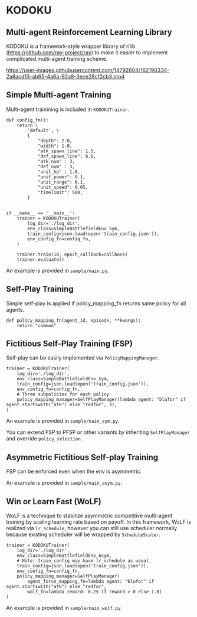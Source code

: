 # KODOKU
## Multi-agent Reinforcement Learning Library
KODOKU is a framework-style wrapper library of rllib (https://github.com/ray-project/ray) to make it easier to implement complicated multi-agent training scheme.

https://user-images.githubusercontent.com/14792604/162190334-2a8acd13-ab65-4a6a-92a8-3ece28cf2cb3.mp4


## Simple Multi-agent Training
Multi-agent trainining is included in ```KODOKUTrainer```.

```
def config_fn():
	return \
		'default', \
		{
			"depth": 2.0,
			"width": 1.0,
			"atk_spawn_line": 1.5,
			"def_spawn_line": 0.5,
			"atk_num" : 3,
			"def_num" : 3,
			"unit_hp" : 1.0,
			"unit_power": 0.1,
			"unit_range": 0.1,
			"unit_speed": 0.05,
			"timelimit": 500,
		}


if __name__ == '__main__':
	trainer = KODOKUTrainer(
		log_dir='./log_dir', 
		env_class=SimpleBattlefieldEnv_Sym,
		train_config=json.load(open('train_config.json')),
		env_config_fn=config_fn,
	)

	trainer.train(10, epoch_callback=callback)
	trainer.evaluate()
```

An example is provided in ```sample/main.py```.

## Self-Play Training
Simple self-play is applied if policy_mapping_fn returns same policy for all agents.
```
def policy_mapping_fn(agent_id, episode, **kwargs):
	return "common"
```

## Fictitious Self-Play Training (FSP)
Self-play can be easily implemented via ```PolicyMappingManager```.

```
trainer = KODOKUTrainer(
	log_dir='./log_dir', 
	env_class=SimpleBattlefieldEnv_Sym,
	train_config=json.load(open('train_config.json')),
	env_config_fn=config_fn,
	# Three subpolicies for each policy
	policy_mapping_manager=SelfPlayManager(lambda agent: "blufor" if agent.startswith("atk") else "redfor", 3),
)
```

An example is provided in ```sample/main_sym.py```.

You can extend FSP to PFSP or other variants by inheriting ```SelfPlayManager``` and override ```policy_selection```.

## Asymmetric Fictitious Self-play Training
FSP can be enforced even when the env is asymmetric.

An example is provided in ```sample/main_asym.py```.

## Win or Learn Fast (WoLF)
WoLF is a technique to stabilize asymmetric competitive multi-agent training by scaling learning rate based on payoff.
In this framework, WoLF is realized via ```lr_schedule```, however you can still use scheduler normally because existing scheduler will be wrapped by ```ScheduleScaler```.

```
trainer = KODOKUTrainer(
	log_dir='./log_dir', 
	env_class=SimpleBattlefieldEnv_Asym,
	# Note: train_config may have lr_schedule as usual.
	train_config=json.load(open('train_config.json')),
	env_config_fn=config_fn,
	policy_mapping_manager=SelfPlayManager(
		agent_force_mapping_fn=lambda agent: "blufor" if agent.startswith("atk") else "redfor",
		wolf_fn=lambda reward: 0.25 if reward > 0 else 1.0)
)
```

An example is provided in ```sample/main_wolf.py```.
